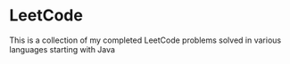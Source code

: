 # LeetCode
 
This is a collection of my completed LeetCode problems solved in various languages starting with Java